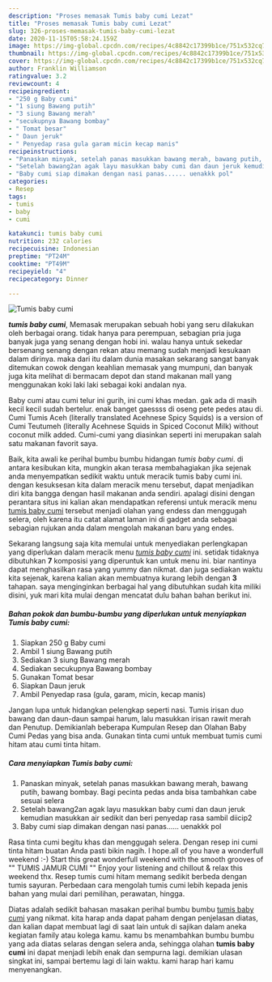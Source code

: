 ```yaml
---
description: "Proses memasak Tumis baby cumi Lezat"
title: "Proses memasak Tumis baby cumi Lezat"
slug: 326-proses-memasak-tumis-baby-cumi-lezat
date: 2020-11-15T05:58:24.159Z
image: https://img-global.cpcdn.com/recipes/4c8842c17399b1ce/751x532cq70/tumis-baby-cumi-foto-resep-utama.jpg
thumbnail: https://img-global.cpcdn.com/recipes/4c8842c17399b1ce/751x532cq70/tumis-baby-cumi-foto-resep-utama.jpg
cover: https://img-global.cpcdn.com/recipes/4c8842c17399b1ce/751x532cq70/tumis-baby-cumi-foto-resep-utama.jpg
author: Franklin Williamson
ratingvalue: 3.2
reviewcount: 4
recipeingredient:
- "250 g Baby cumi"
- "1 siung Bawang putih"
- "3 siung Bawang merah"
- "secukupnya Bawang bombay"
- " Tomat besar"
- " Daun jeruk"
- " Penyedap rasa gula garam micin kecap manis"
recipeinstructions:
- "Panaskan minyak, setelah panas masukkan bawang merah, bawang putih, bawang bombay. Bagi pecinta pedas anda bisa tambahkan cabe sesuai selera"
- "Setelah bawang2an agak layu masukkan baby cumi dan daun jeruk kemudian masukkan air sedikit dan beri penyedap rasa sambil diicip2"
- "Baby cumi siap dimakan dengan nasi panas...... uenakkk pol"
categories:
- Resep
tags:
- tumis
- baby
- cumi

katakunci: tumis baby cumi 
nutrition: 232 calories
recipecuisine: Indonesian
preptime: "PT24M"
cooktime: "PT49M"
recipeyield: "4"
recipecategory: Dinner

---
```



![Tumis baby cumi](https://img-global.cpcdn.com/recipes/4c8842c17399b1ce/751x532cq70/tumis-baby-cumi-foto-resep-utama.jpg)

<b><i>tumis baby cumi</i></b>, Memasak merupakan sebuah hobi yang seru dilakukan oleh berbagai orang. tidak hanya para perempuan, sebagian pria juga banyak juga yang senang dengan hobi ini. walau hanya untuk sekedar bersenang senang dengan rekan atau memang sudah menjadi kesukaan dalam dirinya. maka dari itu dalam dunia masakan sekarang sangat banyak ditemukan cowok dengan keahlian memasak yang mumpuni, dan banyak juga kita melihat di bermacam depot dan stand makanan mall yang menggunakan koki laki laki sebagai koki andalan nya.

Baby cumi atau cumi telur ini gurih, ini cumi khas medan. gak ada di masih kecil kecil sudah bertelur. enak banget gaessss di oseng pete pedes atau di. Cumi Tumis Aceh (literally translated Acehnese Spicy Squids) is a version of Cumi Teutumeh (literally Acehnese Squids in Spiced Coconut Milk) without coconut milk added. Cumi-cumi yang diasinkan seperti ini merupakan salah satu makanan favorit saya.

Baik, kita awali ke perihal bumbu bumbu hidangan <i>tumis baby cumi</i>. di antara kesibukan kita, mungkin akan terasa membahagiakan jika sejenak anda menyempatkan sedikit waktu untuk meracik tumis baby cumi ini. dengan kesuksesan kita dalam meracik menu tersebut, dapat menjadikan diri kita bangga dengan hasil makanan anda sendiri. apalagi disini dengan perantara situs ini kalian akan mendapatkan referensi untuk meracik menu <u>tumis baby cumi</u> tersebut menjadi olahan yang endess dan menggugah selera, oleh karena itu catat alamat laman ini di gadget anda sebagai sebagian rujukan anda dalam mengolah makanan baru yang endes.


Sekarang langsung saja kita memulai untuk menyediakan perlengkapan yang diperlukan dalam meracik menu <u><i>tumis baby cumi</i></u> ini. setidak tidaknya dibutuhkan <b>7</b> komposisi yang diperuntuk kan untuk menu ini. biar nantinya dapat menghasilkan rasa yang yummy dan nikmat. dan juga sediakan waktu kita sejenak, karena kalian akan membuatnya kurang lebih dengan <b>3</b> tahapan. saya menginginkan berbagai hal yang dibutuhkan sudah kita miliki disini, yuk mari kita mulai dengan mencatat dulu bahan bahan berikut ini.

<!--inarticleads1-->

##### Bahan pokok dan bumbu-bumbu yang diperlukan untuk menyiapkan Tumis baby cumi:

1. Siapkan 250 g Baby cumi
1. Ambil 1 siung Bawang putih
1. Sediakan 3 siung Bawang merah
1. Sediakan secukupnya Bawang bombay
1. Gunakan  Tomat besar
1. Siapkan  Daun jeruk
1. Ambil  Penyedap rasa (gula, garam, micin, kecap manis)


Jangan lupa untuk hidangkan pelengkap seperti nasi. Tumis irisan duo bawang dan daun-daun sampai harum, lalu masukkan irisan rawit merah dan Penutup. Demikianlah beberapa Kumpulan Resep dan Olahan Baby Cumi Pedas yang bisa anda. Gunakan tinta cumi untuk membuat tumis cumi hitam atau cumi tinta hitam. 

<!--inarticleads2-->

##### Cara menyiapkan Tumis baby cumi:

1. Panaskan minyak, setelah panas masukkan bawang merah, bawang putih, bawang bombay. Bagi pecinta pedas anda bisa tambahkan cabe sesuai selera
1. Setelah bawang2an agak layu masukkan baby cumi dan daun jeruk kemudian masukkan air sedikit dan beri penyedap rasa sambil diicip2
1. Baby cumi siap dimakan dengan nasi panas...... uenakkk pol


Rasa tinta cumi begitu khas dan menggugah selera. Dengan resep ini cumi tinta hitam buatan Anda pasti bikin nagih. I hope.all of you have a wonderfull weekend :-) Start this great wonderfull weekend with the smooth grooves of &#34;&#34; TUMIS JAMUR CUMI &#34;&#34; Enjoy your listening and chillout &amp; relax this weekend thx. Resep tumis cumi hitam memang sedikit berbeda dengan tumis sayuran. Perbedaan cara mengolah tumis cumi lebih kepada jenis bahan yang mulai dari pemilihan, perawatan, hingga. 

Diatas adalah sedikit bahasan masakan perihal bumbu bumbu <u>tumis baby cumi</u> yang nikmat. kita harap anda dapat paham dengan penjelasan diatas, dan kalian dapat membuat lagi di saat lain untuk di sajikan dalam aneka kegiatan family atau kolega kamu. kamu bs menambahkan bumbu bumbu yang ada diatas selaras dengan selera anda, sehingga olahan <b>tumis baby cumi</b> ini dapat menjadi lebih enak dan sempurna lagi. demikian ulasan singkat ini, sampai bertemu lagi di lain waktu. kami harap hari kamu menyenangkan.
